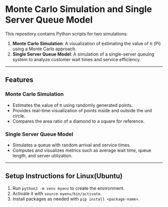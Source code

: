 # **Monte Carlo Simulation and Single Server Queue Model**

This repository contains Python scripts for two simulations:
1. **Monte Carlo Simulation**: A visualization of estimating the value of π (Pi) using a Monte Carlo approach.
2. **Single Server Queue Model**: A simulation of a single-server queuing system to analyze customer wait times and service efficiency.

---

## **Features**

### Monte Carlo Simulation
- Estimates the value of π using randomly generated points.
- Provides real-time visualization of points inside and outside the unit circle.
- Compares the area ratio of a diamond to a square for reference.

### Single Server Queue Model
- Simulates a queue with random arrival and service times.
- Computes and visualizes metrics such as average wait time, queue length, and server utilization.

---

## **Setup Instructions for Linux(Ubuntu)**
1. Run `python3 -m venv myenv` to create the environment.
2. Activate it with `source myenv/bin/activate`.
3. Install packages as needed with `pip install <package-name>`.

